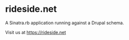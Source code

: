 # rideside.net

A Sinatra.rb application running against a Drupal schema.

Visit us at https://rideside.net
